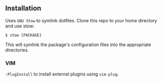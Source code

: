 ## Installation
Uses `GNU Stow` to symlink dotfiles. Clone this repo to your home directory and use stow:

```
$ stow [PACKAGE]
```

This will symlink the package's configuration files into the appropriate directories.

### VIM
`:PlugInstall` to install external plugins using `vim-plug`.
